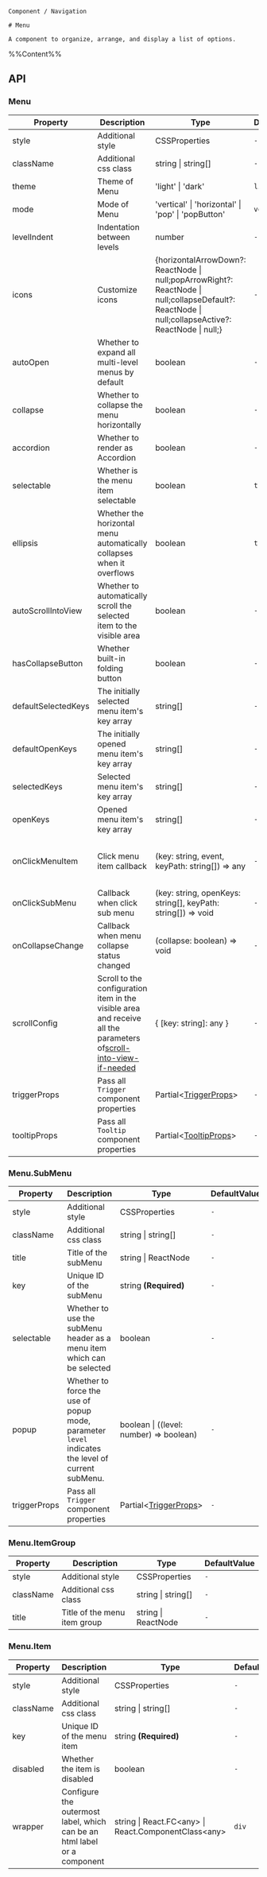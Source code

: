 `````
Component / Navigation

# Menu

A component to organize, arrange, and display a list of options.
`````

%%Content%%

## API

### Menu

|Property|Description|Type|DefaultValue|Version|
|---|---|---|---|---|
|style|Additional style|CSSProperties |`-`|-|
|className|Additional css class|string \| string[] |`-`|-|
|theme|Theme of Menu|'light' \| 'dark' |`light`|-|
|mode|Mode of Menu|'vertical' \| 'horizontal' \| 'pop' \| 'popButton' |`vertical`|-|
|levelIndent|Indentation between levels|number |`-`|-|
|icons|Customize icons|{horizontalArrowDown?: ReactNode \| null;popArrowRight?: ReactNode \| null;collapseDefault?: ReactNode \| null;collapseActive?: ReactNode \| null;} |`-`|-|
|autoOpen|Whether to expand all multi-level menus by default|boolean |`-`|-|
|collapse|Whether to collapse the menu horizontally|boolean |`-`|-|
|accordion|Whether to render as Accordion|boolean |`-`|-|
|selectable|Whether is the menu item selectable|boolean |`true`|-|
|ellipsis|Whether the horizontal menu automatically collapses when it overflows|boolean |`true`|2.24.0|
|autoScrollIntoView|Whether to automatically scroll the selected item to the visible area|boolean |`-`|-|
|hasCollapseButton|Whether built-in folding button|boolean |`-`|-|
|defaultSelectedKeys|The initially selected menu item's key array|string[] |`-`|-|
|defaultOpenKeys|The initially opened menu item's key array|string[] |`-`|-|
|selectedKeys|Selected menu item's key array|string[] |`-`|-|
|openKeys|Opened menu item's key array|string[] |`-`|-|
|onClickMenuItem|Click menu item callback|(key: string, event, keyPath: string[]) => any |`-`|`event` in 2.15.0, `keyPath` in 2.19.0|
|onClickSubMenu|Callback when click sub menu|(key: string, openKeys: string[], keyPath: string[]) => void |`-`|`keyPath` in 2.19.0|
|onCollapseChange|Callback when menu collapse status changed|(collapse: boolean) => void |`-`|-|
|scrollConfig|Scroll to the configuration item in the visible area and receive all the parameters of[scroll-into-view-if-needed](https://github.com/stipsan/scroll-into-view-if-needed)|{ [key: string]: any } |`-`|-|
|triggerProps|Pass all `Trigger` component properties|Partial&lt;[TriggerProps](trigger#trigger)&gt; |`-`|-|
|tooltipProps|Pass all `Tooltip` component properties|Partial&lt;[TooltipProps](tooltip#tooltip)&gt; |`-`|-|

### Menu.SubMenu

|Property|Description|Type|DefaultValue|Version|
|---|---|---|---|---|
|style|Additional style|CSSProperties |`-`|-|
|className|Additional css class|string \| string[] |`-`|-|
|title|Title of the subMenu|string \| ReactNode |`-`|-|
|key|Unique ID of the subMenu|string  **(Required)**|`-`|-|
|selectable|Whether to use the subMenu header as a menu item which can be selected|boolean |`-`|-|
|popup|Whether to force the use of popup mode, parameter `level` indicates the level of current subMenu.|boolean \| ((level: number) => boolean) |`-`|2.8.0|
|triggerProps|Pass all `Trigger` component properties|Partial&lt;[TriggerProps](trigger#trigger)&gt; |`-`|2.19.0|

### Menu.ItemGroup

|Property|Description|Type|DefaultValue|
|---|---|---|---|
|style|Additional style|CSSProperties |`-`|
|className|Additional css class|string \| string[] |`-`|
|title|Title of the menu item group|string \| ReactNode |`-`|

### Menu.Item

|Property|Description|Type|DefaultValue|Version|
|---|---|---|---|---|
|style|Additional style|CSSProperties |`-`|-|
|className|Additional css class|string \| string[] |`-`|-|
|key|Unique ID of the menu item|string  **(Required)**|`-`|-|
|disabled|Whether the item is disabled|boolean |`-`|-|
|wrapper|Configure the outermost label, which can be an html label or a component|string \| React.FC&lt;any&gt; \| React.ComponentClass&lt;any&gt; |`div`|2.16.0|
